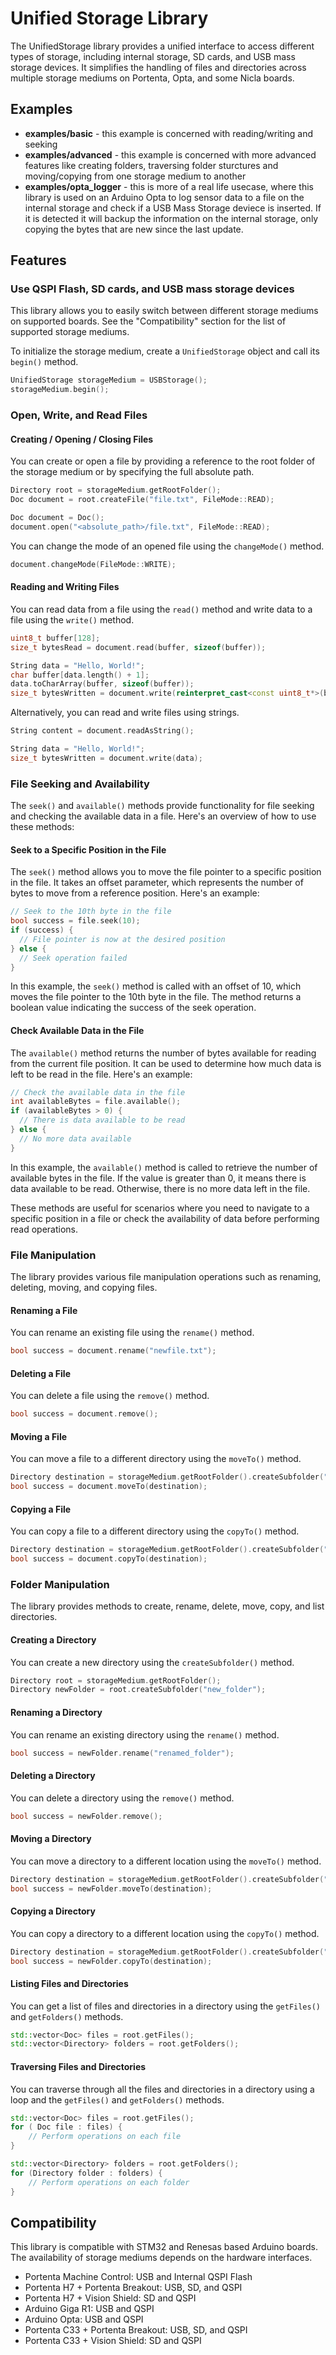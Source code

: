 # Unified Storage Library

The UnifiedStorage library provides a unified interface to access different types of storage, including internal storage, SD cards, and USB mass storage devices. It simplifies the handling of files and directories across multiple storage mediums on Portenta, Opta, and some Nicla boards.


## Examples
* **examples/basic** - this example is concerned with reading/writing and seeking
* **examples/advanced** - this example is concerned with more advanced features like creating folders, traversing folder sturctures and moving/copying from one storage medium to another
* **examples/opta_logger** - this is more of a real life usecase, where this library is used on an Arduino Opta to log sensor data to a file on the internal storage and check if a USB Mass Storage deviece is inserted. If it is detected it will backup the information on the internal storage, only copying the bytes that are new since the last update.
  
## Features

### Use QSPI Flash, SD cards, and USB mass storage devices
This library allows you to easily switch between different storage mediums on supported boards. See the "Compatibility" section for the list of supported storage mediums.

To initialize the storage medium, create a `UnifiedStorage` object and call its `begin()` method.

```cpp
UnifiedStorage storageMedium = USBStorage();
storageMedium.begin();
```

### Open, Write, and Read Files
 
#### Creating / Opening / Closing Files

You can create or open a file by providing a reference to the root folder of the storage medium or by specifying the full absolute path.

```cpp
Directory root = storageMedium.getRootFolder();
Doc document = root.createFile("file.txt", FileMode::READ);
```

```cpp
Doc document = Doc();
document.open("<absolute_path>/file.txt", FileMode::READ);
```

You can change the mode of an opened file using the `changeMode()` method.

```cpp
document.changeMode(FileMode::WRITE);
```

#### Reading and Writing Files

You can read data from a file using the `read()` method and write data to a file using the `write()` method.

```cpp
uint8_t buffer[128];
size_t bytesRead = document.read(buffer, sizeof(buffer));
```

```cpp
String data = "Hello, World!";
char buffer[data.length() + 1];
data.toCharArray(buffer, sizeof(buffer));
size_t bytesWritten = document.write(reinterpret_cast<const uint8_t*>(buffer), data.length());
```

Alternatively, you can read and write files using strings.

```cpp
String content = document.readAsString();
```

```cpp
String data = "Hello, World!";
size_t bytesWritten = document.write(data);
```

### File Seeking and Availability

The `seek()` and `available()` methods provide functionality for file seeking and checking the available data in a file. Here's an overview of how to use these methods:

#### Seek to a Specific Position in the File

The `seek()` method allows you to move the file pointer to a specific position in the file. It takes an offset parameter, which represents the number of bytes to move from a reference position. Here's an example:

```cpp
// Seek to the 10th byte in the file
bool success = file.seek(10);
if (success) {
  // File pointer is now at the desired position
} else {
  // Seek operation failed
}
```

In this example, the `seek()` method is called with an offset of 10, which moves the file pointer to the 10th byte in the file. The method returns a boolean value indicating the success of the seek operation.

#### Check Available Data in the File

The `available()` method returns the number of bytes available for reading from the current file position. It can be used to determine how much data is left to be read in the file. Here's an example:

```cpp
// Check the available data in the file
int availableBytes = file.available();
if (availableBytes > 0) {
  // There is data available to be read
} else {
  // No more data available
}
```

In this example, the `available()` method is called to retrieve the number of available bytes in the file. If the value is greater than 0, it means there is data available to be read. Otherwise, there is no more data left in the file.

These methods are useful for scenarios where you need to navigate to a specific position in a file or check the availability of data before performing read operations.

### File Manipulation
The library provides various file manipulation operations such as renaming, deleting, moving, and copying files.

#### Renaming a File

You can rename an existing file using the `rename()` method.

```cpp
bool success = document.rename("newfile.txt");
```

#### Deleting a File

You can delete a file using the `remove()` method.

```cpp
bool success = document.remove();
```

#### Moving a File

You can move a file to a different directory using the `moveTo()` method.

```cpp
Directory destination = storageMedium.getRootFolder().createSubfolder("destination");
bool success = document.moveTo(destination);
```

#### Copying a File

You can copy a file to a different directory using the `copyTo()` method.

```cpp
Directory destination = storageMedium.getRootFolder().createSubfolder("destination");
bool success = document.copyTo(destination);
```

### Folder Manipulation
The library provides methods to create, rename, delete, move, copy, and list directories.

#### Creating a Directory

You can create a new directory using the `createSubfolder()` method.

```cpp
Directory root = storageMedium.getRootFolder();
Directory newFolder = root.createSubfolder("new_folder");
```

#### Renaming a Directory

You can rename an existing directory using the `rename()` method.

```cpp
bool success = newFolder.rename("renamed_folder");
```

#### Deleting a Directory

You can delete a directory using the `remove()` method.

```cpp
bool success = newFolder.remove();
```

#### Moving a Directory

You can move a directory to a different location using the `moveTo()` method.

```cpp
Directory destination = storageMedium.getRootFolder().createSubfolder("destination");
bool success = newFolder.moveTo(destination);
```

#### Copying a Directory

You can copy a directory to a different location using the `copyTo()` method.

```cpp
Directory destination = storageMedium.getRootFolder().createSubfolder("destination");
bool success = newFolder.copyTo(destination);
```

#### Listing Files and Directories

You can get a list of files and directories in a directory using the `getFiles()` and `getFolders()` methods.

```cpp
std::vector<Doc> files = root.getFiles();
std::vector<Directory> folders = root.getFolders();
```

#### Traversing Files and Directories

You can traverse through all the files and directories in a directory using a loop and the `getFiles()` and `getFolders()` methods.

```cpp
std::vector<Doc> files = root.getFiles();
for ( Doc file : files) {
    // Perform operations on each file
}

std::vector<Directory> folders = root.getFolders();
for (Directory folder : folders) {
    // Perform operations on each folder
}
```

## Compatibility

This library is compatible with STM32 and Renesas based Arduino boards. The availability of storage mediums depends on the hardware interfaces.

* Portenta Machine Control: USB and Internal QSPI Flash
* Portenta H7 + Portenta Breakout: USB, SD, and QSPI
* Portenta H7 + Vision Shield: SD and QSPI
* Arduino Giga R1: USB and QSPI
* Arduino Opta: USB and QSPI
* Portenta C33 + Portenta Breakout: USB, SD, and QSPI
* Portenta C33 + Vision Shield: SD and QSPI
